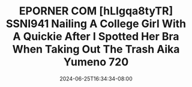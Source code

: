 --- 
title: "EPORNER COM  [hLIgqa8tyTR] SSNI941 Nailing A College Girl With A Quickie After I Spotted Her Bra When Taking Out The Trash Aika Yumeno 720"
description: "download  video bokep EPORNER COM  [hLIgqa8tyTR] SSNI941 Nailing A College Girl With A Quickie After I Spotted Her Bra When Taking Out The Trash Aika Yumeno 720   video full terbaru"
date: 2024-06-25T16:34:34-08:00
file_code: "nexqlt19f15y"
draft: false
cover: "ip8f4yluaj60yokt.jpg"
tags: ["EPORNER", "COM", "Nailing", "College", "Girl", "With", "Quickie", "After", "Spotted", "Her", "Bra", "When", "Taking", "Out", "The", "Trash", "Aika", "Yumeno", "bokep-indo", "bokep-viral", "bokep-ig"]
length: 8969
fld_id: "1391743"
foldername: "Aikayumenoupdate"
categories: ["Aikayumenoupdate"]
views: 7
---
